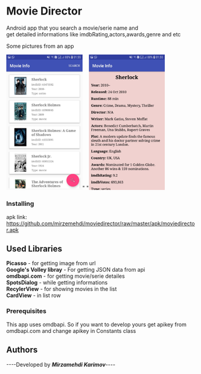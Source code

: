 # Movie Director

 Android app  that you search a movie/serie name and   
 get detailed informations like imdbRating,actors,awards,genre and etc   
 
 Some pictures from an app  



  
<img src="images/screenshot2.jpeg" alt="screenshot1" height="50%" width="40%">"  "<img src="images/screenshot1.jpeg" alt="screenshot2" height="50%" width="40%">


### Installing
apk link:  https://github.com/mirzemehdi/moviedirector/raw/master/apk/moviedirector.apk


## Used Libraries

**Picasso** - for getting image from url  
**Google's Volley libray** - For getting JSON data from api  
**omdbapi.com** - for getting movie/serie detailes  
**SpotsDialog** - while getting informations    
**RecylerView** - for showing movies in the list  
**CardView** - in list row  

### Prerequisites

This app uses omdbapi. So if you want to develop yours get apikey from omdbapi.com and change apikey in Constants class


## Authors

----Developed by ***Mirzamehdi Karimov***----




